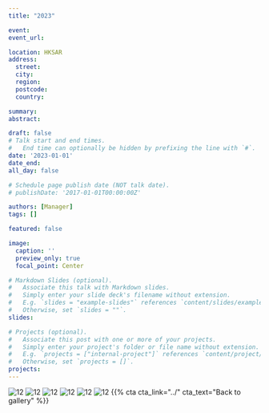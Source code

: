 ```yaml
---
title: "2023"

event: 
event_url: 

location: HKSAR
address:
  street: 
  city: 
  region: 
  postcode: 
  country: 

summary: 
abstract: 

draft: false
# Talk start and end times.
#   End time can optionally be hidden by prefixing the line with `#`.
date: '2023-01-01'
date_end: 
all_day: false

# Schedule page publish date (NOT talk date).
# publishDate: '2017-01-01T00:00:00Z'

authors: [Manager]
tags: []

featured: false

image:
  caption: ''
  preview_only: true
  focal_point: Center

# Markdown Slides (optional).
#   Associate this talk with Markdown slides.
#   Simply enter your slide deck's filename without extension.
#   E.g. `slides = "example-slides"` references `content/slides/example-slides.md`.
#   Otherwise, set `slides = ""`.
slides:

# Projects (optional).
#   Associate this post with one or more of your projects.
#   Simply enter your project's folder or file name without extension.
#   E.g. `projects = ["internal-project"]` references `content/project/deep-learning/index.md`.
#   Otherwise, set `projects = []`.
projects:
---
```

<!--more-->


![12](/gallery/activities/2023/Group-2023-1.JPG)
![12](/gallery/activities/2023/Group-2023-2.JPG)
![12](/gallery/activities/2023/Group-2023-3.JPG)
![12](/gallery/activities/2023/Group-2023-4.JPG)
![12](/gallery/activities/2023/Group-2023-5.JPG)
![12](/gallery/activities/2023/IMG_20230213_221533.jpg)
{{% cta cta_link="../" cta_text="Back to gallery" %}}
